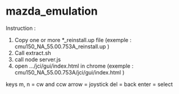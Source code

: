 # mazda_emulation

Instruction :

1) Copy one or more *_reinstall.up file (exemple : cmu150_NA_55.00.753A_reinstall.up )
2) Call extract.sh
3) call node server.js
4) open .../jci/gui/index.html in chrome (exemple : cmu150_NA_55.00.753A/jci/gui/index.html )

keys
m, n = cw and ccw
arrow = joystick
del   = back
enter = select


